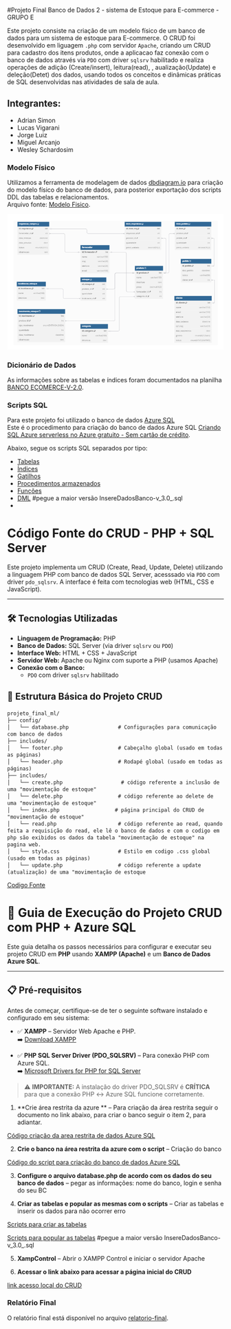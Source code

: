 #Projeto Final Banco de Dados 2 - sistema de Estoque para E-commerce - GRUPO E

Este projeto consiste na criação de um modelo físico de um banco de dados para um sistema de estoque para E-commerce.
O CRUD foi desenvolvido em liguagem `.php` com servidor `Apache`, criando um CRUD para cadastro dos itens produtos, onde a aplicacao faz conexão com o banco de dados através via `PDO` com driver `sqlsrv` habilitado e realiza operações de adição (Create/insert), leitura(read), , aualização(Update) e deleção(Detet) dos dados, usando todos os conceitos e dinâmicas práticas de SQL desenvolvidas nas atividades de sala de aula.

## Integrantes:

- Adrian Simon
- Lucas Vigarani
- Jorge Luiz
- Miguel Arcanjo
- Wesley Schardosim


### Modelo Físico
Utilizamos a ferramenta de modelagem de dados [dbdiagram.io](https://dbdiagram.io/d/683e087a61dc3bf08d362b42) para criação do modelo físico do banco de dados, para posterior exportação dos scripts DDL das tabelas e relacionamentos.<br>
Arquivo fonte: [Modelo Fisico](https://github.com/adriansimon23/Trabalho_BD/tree/main/modelo_fisico).<br>

![image](https://raw.githubusercontent.com/adriansimon23/Trabalho_BD/refs/heads/main/modelo_fisico/modelo_fisco_banco_de_dados_estoque_e-commerce.png)

### Dicionário de Dados
As informações sobre as tabelas e índices foram documentados na planilha [BANCO ECOMERCE-V-2.0](https://github.com/adriansimon23/Trabalho_BD/tree/main/dicionario_dados).

### Scripts SQL
Para este projeto foi utilizado o banco de dados [Azure SQL](https://azure.microsoft.com/pt-br/products/azure-sql/database) <br>
Este é o procedimento para criação do banco de dados Azure SQL [Criando SQL Azure serverless no Azure gratuito - Sem cartão de crédito](https://github.com/jlsilva01/sql-azure-satc).

Abaixo, segue os scripts SQL separados por tipo:
+ [Tabelas](scripts/ddl/tabelas)
+ [Índices](scripts/ddl/indices)
+ [Gatilhos](scripts/ddl/gatilhos)
+ [Procedimentos armazenados](scripts/ddl/procedimentos-armazenados)
+ [Funções](scripts/ddl/funcoes)
+ [DML](scripts/dml) #pegue a maior versão InsereDadosBanco-v_3.0_.sql
+ 

# Código Fonte do CRUD - PHP + SQL Server

Este projeto implementa um CRUD (Create, Read, Update, Delete) utilizando a linguagem PHP com banco de dados SQL Server, acesssado via `PDO` com driver `pdo_sqlsrv`. A interface é feita com tecnologias web (HTML, CSS e JavaScript).

---

## 🛠 Tecnologias Utilizadas

- **Linguagem de Programação:** PHP  
- **Banco de Dados:** SQL Server (via driver `sqlsrv` ou `PDO`)  
- **Interface Web:** HTML + CSS + JavaScript  
- **Servidor Web:** Apache ou Nginx com suporte a PHP  (usamos Apache)
- **Conexão com o Banco:**  
  - `PDO` com driver `sqlsrv` habilitado  

## 📁 Estrutura Básica do Projeto CRUD
```
projeto_final_ml/
├── config/
│   └── database.php                # Configurações para comunicação com banco de dados
├── includes/                      
│   └── footer.php                  # Cabeçalho global (usado em todas as páginas)
│   └── header.php                  # Rodapé global (usado em todas as páginas)
├── includes/                      
│   └── create.php                   # código referente a inclusão de uma "movimentação de estoque"                
│   └── delete.php                  # código referente ao delete de uma "movimentação de estoque"
│   └── index.php                  # página principal do CRUD de "movimentação de estoque"
│   └── read.php                    # código referente ao read, quando feita a requisição do read, ele lê o banco de dados e com o codigo em php são exibidos os dados da tabela "movimentação de estoque" na pagina web.
│   └── style.css                   # Estilo em codigo .css global (usado em todas as páginas)
│   └── update.php                  # código referente a update (atualização) de uma "movimentação de estoque
```

[Codigo Fonte](crud/)


# 🚀 Guia de Execução do Projeto CRUD com PHP + Azure SQL

Este guia detalha os passos necessários para configurar e executar seu projeto CRUD em **PHP** usando **XAMPP (Apache)** e um **Banco de Dados Azure SQL**.

---

## 📋 Pré-requisitos

Antes de começar, certifique-se de ter o seguinte software instalado e configurado em seu sistema:

- ✅ **XAMPP** – Servidor Web Apache e PHP.  
  ➡️ [Download XAMPP](https://www.apachefriends.org/)

- ✅ **PHP SQL Server Driver (PDO_SQLSRV)** – Para conexão PHP com Azure SQL.  
  ➡️ [Microsoft Drivers for PHP for SQL Server](https://learn.microsoft.com/sql/connect/php/download-drivers-php-sql-server)

> ⚠️ **IMPORTANTE:** A instalação do driver PDO_SQLSRV é **CRÍTICA** para que a conexão PHP ↔️ Azure SQL funcione corretamente.

 1.   **Crie  área restrita da azure ** – Para criação da área restrita seguir o documento no link abaixo, para criar o banco seguir o item 2, para adiantar. 

[Código criação da area restrita de dados Azure SQL](https://storage.satc.edu.br/arquivos/docentes/4906/20251/files/BD2/Criar%20SQL%20Server%20na%20Azure%20em%20uma%20assinatura%20gratuita.pdf)

 2.   **Crie o banco na área restrita da azure com o script** – Criação do banco 

[Código do script para criação do banco de dados Azure SQL](https://storage.satc.edu.br/arquivos/docentes/4906/20251/files/BD2/3%20-%20Linguagem%20SQL%20-%20Fun%C3%A7%C3%B5es%20de%20Janela%20(Window%20Functions)/script_bash_cria_sql_server_azure.txt)

3.   **Configure o arquivo database.php de acordo com os dados do seu banco de dados** – pegar as informações: nome do banco, login e senha do seu BC

4.  **Criar as tabelas e popular as mesmas com o scripts** – Criar as tabelas e inserir os dados para não ocorrer erro

[Scripts para criar as tabelas](scripts/ddl/tabelas)

[Scripts para popular as tabelas](scripts/dml) #pegue a maior versão InsereDadosBanco-v_3.0_.sql

5.  **XampControl** – Abrir o XAMPP Control e iniciar o servidor Apache

6.  **Acessar o link abaixo para acessar a página inicial do CRUD**

[link acesso local do CRUD](http://crud-ecommerce.local/)



### Relatório Final
O relatório final está disponível no arquivo [relatorio-final](https://github.com/adriansimon23/Trabalho_BD/tree/main/relatorio-final).
